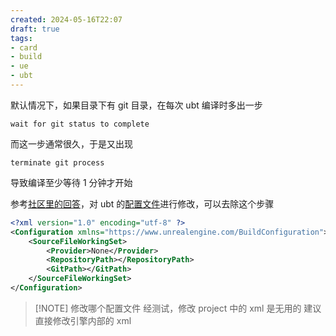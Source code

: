 ```yaml
---
created: 2024-05-16T22:07
draft: true
tags: 
- card
- build
- ue
- ubt
---
```


默认情况下，如果目录下有 git 目录，在每次 ubt 编译时多出一步

`wait for git status to complete`

而这一步通常很久，于是又出现

`terminate git process`

导致编译至少等待 1 分钟才开始

参考[社区里的回答](https://forums.unrealengine.com/t/waiting-for-git-status-command-to-complete-making-for-long-compile-times/412358/8)，对 ubt 的[配置文件](https://dev.epicgames.com/documentation/en-us/unreal-engine/build-configuration-for-unreal-engine)进行修改，可以去除这个步骤


```xml
<?xml version="1.0" encoding="utf-8" ?>
<Configuration xmlns="https://www.unrealengine.com/BuildConfiguration">
	<SourceFileWorkingSet> 
		<Provider>None</Provider> 
		<RepositoryPath></RepositoryPath> 
		<GitPath></GitPath> 
	</SourceFileWorkingSet>
</Configuration>
```

> [!NOTE] 修改哪个配置文件
> 经测试，修改 project 中的 xml 是无用的
> 建议直接修改引擎内部的 xml

